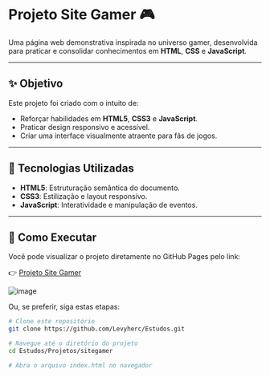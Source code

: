 # Projeto Site Gamer 🎮

Uma página web demonstrativa inspirada no universo gamer, desenvolvida para praticar e consolidar conhecimentos em **HTML**, **CSS** e **JavaScript**.

---

## ✨ Objetivo

Este projeto foi criado com o intuito de:

- Reforçar habilidades em **HTML5**, **CSS3** e **JavaScript**.
- Praticar design responsivo e acessível.
- Criar uma interface visualmente atraente para fãs de jogos.

---

## 🧰 Tecnologias Utilizadas

- **HTML5**: Estruturação semântica do documento.
- **CSS3**: Estilização e layout responsivo.
- **JavaScript**: Interatividade e manipulação de eventos.

---

## 🚀 Como Executar

Você pode visualizar o projeto diretamente no GitHub Pages pelo link:

👉 [Projeto Site Gamer ](https://levyherc.github.io/Estudos/Projetos/sitegamer/index.html) 

![image](https://github.com/user-attachments/assets/12ee51e6-5a55-4a2d-acb5-253f8da70335)


Ou, se preferir, siga estas etapas:

```bash
# Clone este repositório
git clone https://github.com/Levyherc/Estudos.git

# Navegue até o diretório do projeto
cd Estudos/Projetos/sitegamer

# Abra o arquivo index.html no navegador
